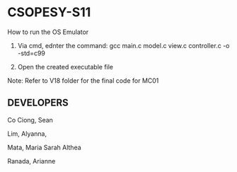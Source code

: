 # CSOPESY-S11
How to run the OS Emulator

1. Via cmd, ednter the command: gcc main.c model.c view.c controller.c -o <name of exe> -std=c99

2. Open the created executable file

Note: Refer to V18 folder for the final code for MC01

## DEVELOPERS
Co Ciong, Sean

Lim, Alyanna,

Mata, Maria Sarah Althea

Ranada, Arianne
